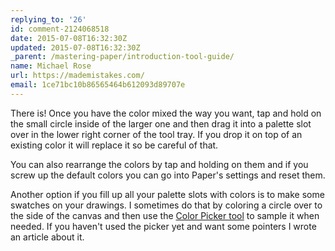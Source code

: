 ```yaml
---
replying_to: '26'
id: comment-2124068518
date: 2015-07-08T16:32:30Z
updated: 2015-07-08T16:32:30Z
_parent: /mastering-paper/introduction-tool-guide/
name: Michael Rose
url: https://mademistakes.com/
email: 1ce71bc10b86565464b612093d89707e
---
```


There is! Once you have the color mixed the way you want, tap and hold on the
small circle inside of the larger one and then drag it into a palette slot over
in the lower right corner of the tool tray. If you drop it on top of an existing
color it will replace it so be careful of that.

You can also rearrange the colors by tap and holding on them and if you screw up
the default colors you can go into Paper's settings and reset them.

Another option if you fill up all your palette slots with colors is to make some
swatches on your drawings. I sometimes do that by coloring a circle over to the
side of the canvas and then use the
[Color Picker tool](https://mademistakes.com/mastering-paper/color-picker/) to
sample it when needed. If you haven't used the picker yet and want some pointers
I wrote an article about it.
